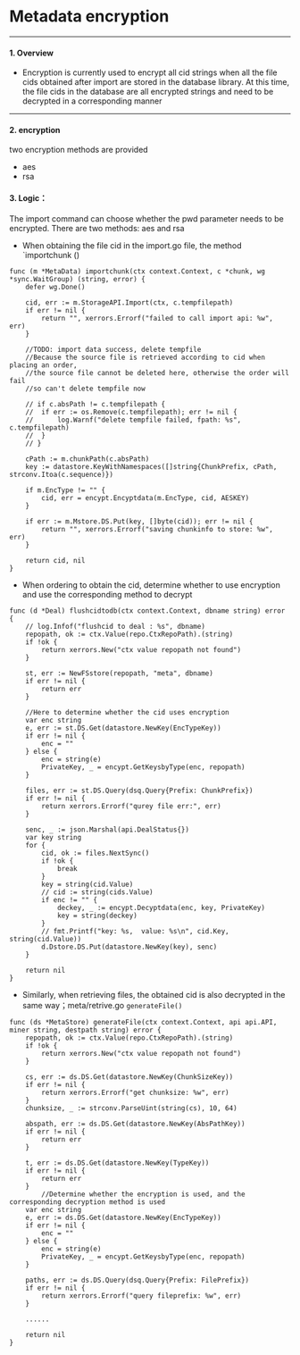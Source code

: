 # Metadata encryption

---

#### 1. Overview
- Encryption is currently used to encrypt all cid strings when all the file cids obtained after import are stored in the database library. At this time, the file cids in the database are all encrypted strings and need to be decrypted in a corresponding manner

---
#### 2. encryption
two encryption methods are provided
- aes
- rsa


#### 3. Logic：

The import command can choose whether the pwd parameter needs to be encrypted. There are two methods: aes and rsa


- When obtaining the file cid in the import.go file, the method `importchunk ()

```
func (m *MetaData) importchunk(ctx context.Context, c *chunk, wg *sync.WaitGroup) (string, error) {
    defer wg.Done()

    cid, err := m.StorageAPI.Import(ctx, c.tempfilepath)
    if err != nil {
        return "", xerrors.Errorf("failed to call import api: %w", err)
    }

    //TODO: import data success, delete tempfile
    //Because the source file is retrieved according to cid when placing an order,
    //the source file cannot be deleted here, otherwise the order will fail
    //so can't delete tempfile now

    // if c.absPath != c.tempfilepath {
    //  if err := os.Remove(c.tempfilepath); err != nil {
    //      log.Warnf("delete tempfile failed, fpath: %s", c.tempfilepath)
    //  }
    // }

    cPath := m.chunkPath(c.absPath)
    key := datastore.KeyWithNamespaces([]string{ChunkPrefix, cPath, strconv.Itoa(c.sequence)})

    if m.EncType != "" {
        cid, err = encypt.Encyptdata(m.EncType, cid, AESKEY)
    }

    if err := m.Mstore.DS.Put(key, []byte(cid)); err != nil {
        return "", xerrors.Errorf("saving chunkinfo to store: %w", err)
    }

    return cid, nil
}
```
- When ordering to obtain the cid, determine whether to use encryption and use the corresponding method to decrypt
```
func (d *Deal) flushcidtodb(ctx context.Context, dbname string) error {
    // log.Infof("flushcid to deal : %s", dbname)
    repopath, ok := ctx.Value(repo.CtxRepoPath).(string)
    if !ok {
        return xerrors.New("ctx value repopath not found")
    }

    st, err := NewFSstore(repopath, "meta", dbname)
    if err != nil {
        return err
    }

    //Here to determine whether the cid uses encryption
    var enc string
    e, err := st.DS.Get(datastore.NewKey(EncTypeKey))
    if err != nil {
        enc = ""
    } else {
        enc = string(e)
        PrivateKey, _ = encypt.GetKeysbyType(enc, repopath)
    }

    files, err := st.DS.Query(dsq.Query{Prefix: ChunkPrefix})
    if err != nil {
        return xerrors.Errorf("qurey file err:", err)
    }

    senc, _ := json.Marshal(api.DealStatus{})
    var key string
    for {
        cid, ok := files.NextSync()
        if !ok {
            break
        }
        key = string(cid.Value)
        // cid := string(cids.Value)
        if enc != "" {
            deckey, _ := encypt.Decyptdata(enc, key, PrivateKey)
            key = string(deckey)
        }
        // fmt.Printf("key: %s,  value: %s\n", cid.Key, string(cid.Value))
        d.Dstore.DS.Put(datastore.NewKey(key), senc)
    }

    return nil
}
```
- Similarly, when retrieving files, the obtained cid is also decrypted in the same way；meta/retrive.go `generateFile()`
```
func (ds *MetaStore) generateFile(ctx context.Context, api api.API, miner string, destpath string) error {
    repopath, ok := ctx.Value(repo.CtxRepoPath).(string)
    if !ok {
        return xerrors.New("ctx value repopath not found")
    }

    cs, err := ds.DS.Get(datastore.NewKey(ChunkSizeKey))
    if err != nil {
        return xerrors.Errorf("get chunksize: %w", err)
    }
    chunksize, _ := strconv.ParseUint(string(cs), 10, 64)

    abspath, err := ds.DS.Get(datastore.NewKey(AbsPathKey))
    if err != nil {
        return err
    }

    t, err := ds.DS.Get(datastore.NewKey(TypeKey))
    if err != nil {
        return err
    }
		//Determine whether the encryption is used, and the corresponding decryption method is used
    var enc string
    e, err := ds.DS.Get(datastore.NewKey(EncTypeKey))
    if err != nil {
        enc = ""
    } else {
        enc = string(e)
        PrivateKey, _ = encypt.GetKeysbyType(enc, repopath)
    }

    paths, err := ds.DS.Query(dsq.Query{Prefix: FilePrefix})
    if err != nil {
        return xerrors.Errorf("query fileprefix: %w", err)
    }

    ......

    return nil
}


```
